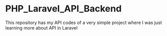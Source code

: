 # PHP_Laravel_API_Backend
This repository has my API codes of a very simple project where I was just learning more about API in Laravel
